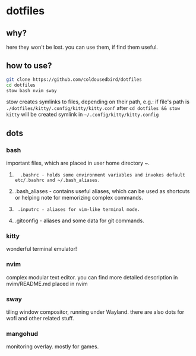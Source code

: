 # dotfiles
## why?
here they won't be lost. you can use them, if find them useful.

## how to use?
```bash
git clone https://github.com/coldousedbird/dotfiles
cd dotfiles
stow bash nvim sway
```

stow creates symlinks to files, depending on their path, e.g.:
if file's path is `./dotfiles/kitty/.config/kitty/kitty.conf`
after `cd dotfiles && stow kitty` will be created symlink in `~/.config/kitty/kitty.config`

## dots
### bash
important files, which are placed in user home directory ~.
1.       .bashrc - holds some environment variables and invokes default etc/.bashrc and ~/.bash_aliases.
2. .bash_aliases - contains useful aliases, which can be used as shortcuts or helping note for memorizing complex commands.
3.      .inputrc - aliases for vim-like terminal mode.
4.    .gitconfig - aliases and some data for git commands.

### kitty
wonderful terminal emulator!

### nvim
complex modular text editor. you can find more detailed description in nvim/README.md
placed in nvim 

### sway 
tiling window compositor, running under Wayland. there are also dots for wofi and other related stuff.

### mangohud
monitoring overlay. mostly for games.



